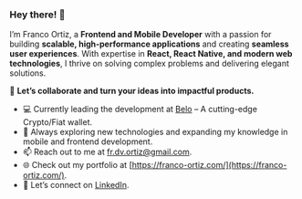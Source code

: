 ### Hey there! 👋

I’m Franco Ortiz, a **Frontend and Mobile Developer** with a passion for building **scalable, high-performance applications** and creating **seamless user experiences**. With expertise in **React, React Native, and modern web technologies**, I thrive on solving complex problems and delivering elegant solutions.

🚀 **Let’s collaborate and turn your ideas into impactful products.**

- 💻 Currently leading the development at [Belo](https://belo.app) – A cutting-edge Crypto/Fiat wallet.
- 🌱 Always exploring new technologies and expanding my knowledge in mobile and frontend development.
- 📫 Reach out to me at [fr.dv.ortiz@gmail.com](mailto:fr.dv.ortiz@gmail.com).
- 🌐 Check out my portfolio at [https://franco-ortiz.com/](https://franco-ortiz.com/).
- 🔗 Let’s connect on [LinkedIn](https://www.linkedin.com/in/franco-david-ortiz/).
